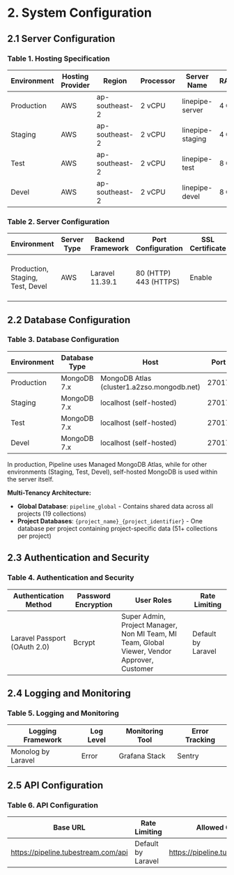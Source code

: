 # 2. System Configuration

## 2.1 Server Configuration

### Table 1. Hosting Specification

| Environment | Hosting Provider | Region | Processor | Server Name | RAM | Disk Size |
|------------|------------------|--------|-----------|-------------|-----|-----------|
| Production | AWS | ap-southeast-2 | 2 vCPU | linepipe-server | 4 GB | 48 GB |
| Staging | AWS | ap-southeast-2 | 2 vCPU | linepipe-staging | 4 GB | 48 GB |
| Test | AWS | ap-southeast-2 | 2 vCPU | linepipe-test | 8 GB | 154 GB |
| Devel | AWS | ap-southeast-2 | 2 vCPU | linepipe-devel | 8 GB | 154 GB |

### Table 2. Server Configuration

| Environment | Server Type | Backend Framework | Port Configuration | SSL Certificate | Environment Variable |
|------------|-------------|-------------------|-------------------|-----------------|---------------------|
| Production, Staging, Test, Devel | AWS | Laravel 11.39.1 | 80 (HTTP)<br>443 (HTTPS) | Enable | APP_ENV: production<br>PORT: -<br>DEBUG_MODE: False |

## 2.2 Database Configuration

### Table 3. Database Configuration

| Environment | Database Type | Host | Port |
|------------|---------------|------|------|
| Production | MongoDB 7.x | MongoDB Atlas (cluster1.a2zso.mongodb.net) | 27017 |
| Staging | MongoDB 7.x | localhost (self-hosted) | 27017 |
| Test | MongoDB 7.x | localhost (self-hosted) | 27017 |
| Devel | MongoDB 7.x | localhost (self-hosted) | 27017 |

In production, Pipeline uses Managed MongoDB Atlas, while for other environments (Staging, Test, Devel), self-hosted MongoDB is used within the server itself.

**Multi-Tenancy Architecture:**
- **Global Database**: `pipeline_global` - Contains shared data across all projects (19 collections)
- **Project Databases**: `{project_name}_{project_identifier}` - One database per project containing project-specific data (51+ collections per project)

## 2.3 Authentication and Security

### Table 4. Authentication and Security

| Authentication Method | Password Encryption | User Roles | Rate Limiting |
|----------------------|-------------------|------------|--------------|
| Laravel Passport (OAuth 2.0) | Bcrypt | Super Admin, Project Manager, Non MI Team, MI Team, Global Viewer, Vendor Approver, Customer | Default by Laravel |

## 2.4 Logging and Monitoring

### Table 5. Logging and Monitoring

| Logging Framework | Log Level | Monitoring Tool | Error Tracking |
|------------------|-----------|-----------------|----------------|
| Monolog by Laravel | Error | Grafana Stack | Sentry |

## 2.5 API Configuration

### Table 6. API Configuration

| Base URL | Rate Limiting | Allowed Origin | API Key Management |
|----------|---------------|----------------|-------------------|
| https://pipeline.tubestream.com/api | Default by Laravel | https://pipeline.tubestream.com | Enforce via environment variables |
